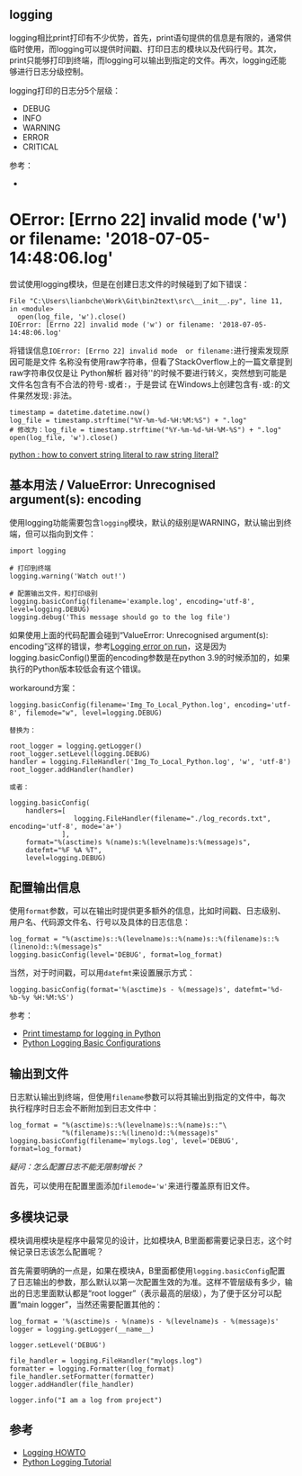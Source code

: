 ## logging

logging相比print打印有不少优势，首先，print语句提供的信息是有限的，通常供临时使用，而logging可以提供时间戳、打印日志的模块以及代码行号。其次，print只能够打印到终端，而logging可以输出到指定的文件。再次，logging还能够进行日志分级控制。

logging打印的日志分5个层级：

- DEBUG
- INFO
- WARNING
- ERROR
- CRITICAL

参考：

- [](https://www.pylenin.com/blogs/python-logging-guide/)


# OError: [Errno 22] invalid mode ('w') or filename: '2018-07-05-14:48:06.log'

尝试使用logging模块，但是在创建日志文件的时候碰到了如下错误：

```
File "C:\Users\lianbche\Work\Git\bin2text\src\__init__.py", line 11, in <module>
  open(log_file, 'w').close()
IOError: [Errno 22] invalid mode ('w') or filename: '2018-07-05-14:48:06.log'
```

将错误信息`IOError: [Errno 22] invalid mode  or filename:`进行搜索发现原因可能是文件
名称没有使用raw字符串，但看了StackOverflow上的一篇文章提到raw字符串仅仅是让 Python解析
器对待'\'的时候不要进行转义，突然想到可能是文件名包含有不合法的符号`-`或者`:`，于是尝试
在Windows上创建包含有`-`或`:`的文件果然发现`:`非法。

```
timestamp = datetime.datetime.now()
log_file = timestamp.strftime("%Y-%m-%d-%H:%M:%S") + ".log"
# 修改为：log_file = timestamp.strftime("%Y-%m-%d-%H-%M-%S") + ".log"
open(log_file, 'w').close()
```

[python : how to convert string literal to raw string literal?](https://stackoverflow.com/questions/7262828/python-how-to-convert-string-literal-to-raw-string-literal)


## 基本用法 / ValueError: Unrecognised argument(s): encoding

使用logging功能需要包含`logging`模块，默认的级别是WARNING，默认输出到终端，但可以指向到文件：

```
import logging

# 打印到终端
logging.warning('Watch out!')

# 配置输出文件，和打印级别
logging.basicConfig(filename='example.log', encoding='utf-8', level=logging.DEBUG)
logging.debug('This message should go to the log file')
```

如果使用上面的代码配置会碰到“ValueError: Unrecognised argument(s): encoding”这样的错误，参考[Logging error on run](https://github.com/xZaR3y4p/Img_link_to_local_markdown/issues/2)，这是因为logging.basicConfig()里面的encoding参数是在python 3.9的时候添加的，如果执行的Python版本较低会有这个错误。

workaround方案：

```
logging.basicConfig(filename='Img_To_Local_Python.log', encoding='utf-8', filemode="w", level=logging.DEBUG)

替换为：

root_logger = logging.getLogger()
root_logger.setLevel(logging.DEBUG)
handler = logging.FileHandler('Img_To_Local_Python.log', 'w', 'utf-8')
root_logger.addHandler(handler)

或者：

logging.basicConfig(
    handlers=[
                logging.FileHandler(filename="./log_records.txt", encoding='utf-8', mode='a+')
             ],
    format="%(asctime)s %(name)s:%(levelname)s:%(message)s",
    datefmt="%F %A %T",
    level=logging.DEBUG)
```


## 配置输出信息

使用`format`参数，可以在输出时提供更多额外的信息，比如时间戳、日志级别、用户名、代码源文件名、行号以及具体的日志信息：

```
log_format = "%(asctime)s::%(levelname)s::%(name)s::%(filename)s::%(lineno)d::%(message)s"
logging.basicConfig(level='DEBUG', format=log_format)
```

当然，对于时间戳，可以用`datefmt`来设置展示方式：

```
logging.basicConfig(format='%(asctime)s - %(message)s', datefmt='%d-%b-%y %H:%M:%S')
```

参考：

- [Print timestamp for logging in Python](https://stackoverflow.com/questions/28330317/print-timestamp-for-logging-in-python)
- [Python Logging Basic Configurations](https://www.studytonight.com/python/python-logging-configuration)


## 输出到文件

日志默认输出到终端，但使用`filename`参数可以将其输出到指定的文件中，每次执行程序时日志会不断附加到日志文件中：

```
log_format = "%(asctime)s::%(levelname)s::%(name)s::"\
             "%(filename)s::%(lineno)d::%(message)s"
logging.basicConfig(filename='mylogs.log', level='DEBUG', format=log_format)
```

*疑问：怎么配置日志不能无限制增长？*

首先，可以使用在配置里面添加`filemode='w'`来进行覆盖原有旧文件。


## 多模块记录

模块调用模块是程序中最常见的设计，比如模块A, B里面都需要记录日志，这个时候记录日志该怎么配置呢？

首先需要明确的一点是，如果在模块A，B里面都使用`logging.basicConfig`配置了日志输出的参数，那么默认以第一次配置生效的为准。这样不管层级有多少，输出的日志里面默认都是“root logger”（表示最高的层级），为了便于区分可以配置“main logger”，当然还需要配置其他的：

```
log_format = '%(asctime)s - %(name)s - %(levelname)s - %(message)s'
logger = logging.getLogger(__name__)

logger.setLevel('DEBUG')

file_handler = logging.FileHandler("mylogs.log")
formatter = logging.Formatter(log_format)
file_handler.setFormatter(formatter)
logger.addHandler(file_handler)

logger.info("I am a log from project")
```



## 参考

- [Logging HOWTO](https://docs.python.org/3/howto/logging.html)
- [Python Logging Tutorial](http://www.patricksoftwareblog.com/python-logging-tutorial/)
